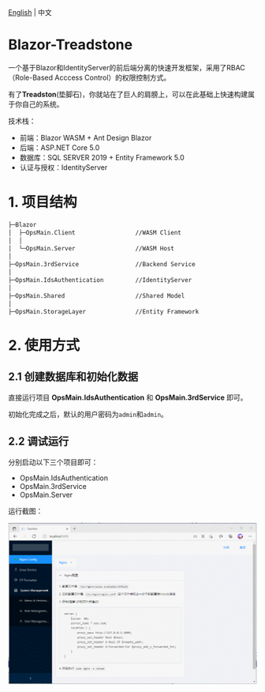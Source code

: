 [English](README.zh-cn.md) | 中文
# Blazor-Treadstone
一个基于Blazor和IdentityServer的前后端分离的快速开发框架，采用了RBAC（Role-Based Acccess Control）的权限控制方式。

有了**Treadston**(垫脚石)，你就站在了巨人的肩膀上，可以在此基础上快速构建属于你自己的系统。

技术栈：
- 前端：Blazor WASM + Ant Design Blazor
- 后端：ASP.NET Core 5.0
- 数据库：SQL SERVER 2019 + Entity Framework 5.0
- 认证与授权：IdentityServer


# 1. 项目结构
```
├─Blazor
│  ├─OpsMain.Client                 //WASM Client
│  │  
│  └─OpsMain.Server                 //WASM Host
│
├─OpsMain.3rdService                //Backend Service
│
├─OpsMain.IdsAuthentication         //IdentityServer
│
├─OpsMain.Shared                    //Shared Model
│
├─OpsMain.StorageLayer              //Entity Framework

```


# 2. 使用方式
## 2.1 创建数据库和初始化数据
直接运行项目 **OpsMain.IdsAuthentication** 和 **OpsMain.3rdService** 即可。

初始化完成之后，默认的用户密码为`admin`和`admin`。

## 2.2 调试运行

分别启动以下三个项目即可：
- OpsMain.IdsAuthentication
- OpsMain.3rdService
- OpsMain.Server

运行截图：

![Screenshot](screenshot.gif)







